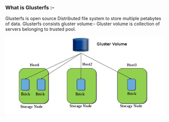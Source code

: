 ### What is Glusterfs :-
Glusterfs is open source Distributed file system to store multiple petabytes of data.
Glusterfs consists gluster volume:-
Gluster volume is collection of servers belonging to trusted pool.

![](./images/GlusterVolume.png)

